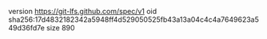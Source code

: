version https://git-lfs.github.com/spec/v1
oid sha256:17d4832182342a5948ff4d529050525fb43a13a04c4c4a7649623a549d36fd7e
size 890
